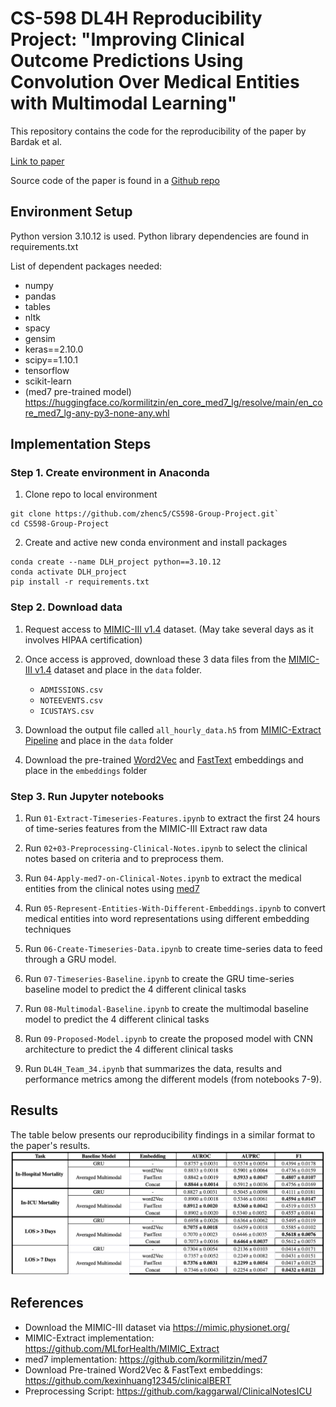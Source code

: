 # CS-598 DL4H Reproducibility Project: "Improving Clinical Outcome Predictions Using Convolution Over Medical Entities with Multimodal Learning"

This repository contains the code for the reproducibility of the paper by Bardak et al.

[Link to paper](https://arxiv.org/abs/2011.12349)

Source code of the paper is found in a [Github repo](https://github.com/tanlab/ConvolutionMedicalNer)

## Environment Setup

Python version 3.10.12 is used. Python library dependencies are found in requirements.txt

List of dependent packages needed:
  - numpy
  - pandas
  - tables
  - nltk
  - spacy
  - gensim
  - keras==2.10.0
  - scipy==1.10.1
  - tensorflow
  - scikit-learn
  - (med7 pre-trained model) https://huggingface.co/kormilitzin/en_core_med7_lg/resolve/main/en_core_med7_lg-any-py3-none-any.whl

## Implementation Steps

### Step 1. Create environment in Anaconda
    
1. Clone repo to local environment

```
git clone https://github.com/zhenc5/CS598-Group-Project.git`
cd CS598-Group-Project
```

2. Create and active new conda environment and install packages

```
conda create --name DLH_project python==3.10.12
conda activate DLH_project
pip install -r requirements.txt
```

### Step 2. Download data

1. Request access to [MIMIC-III v1.4](https://physionet.org/content/mimiciii/1.4/) dataset. (May take several days as it involves HIPAA certification)

2. Once access is approved, download these 3 data files from the [MIMIC-III v1.4](https://physionet.org/content/mimiciii/1.4/) dataset and place in the `data` folder.
    - `ADMISSIONS.csv`
    - `NOTEEVENTS.csv`
    - `ICUSTAYS.csv`

3. Download the output file called `all_hourly_data.h5` from [MIMIC-Extract Pipeline](https://github.com/MLforHealth/MIMIC_Extract) and place in the `data` folder

4. Download the pre-trained [Word2Vec](https://github.com/kexinhuang12345/clinicalBERT) and [FastText](https://drive.google.com/drive/folders/1bcR6ThMEPhguU9T4qPcPaZJ3GQzhLKlz?usp=sharing) embeddings and place in the `embeddings` folder

### Step 3. Run Jupyter notebooks

1. Run `01-Extract-Timeseries-Features.ipynb` to extract the first 24 hours of time-series features from the MIMIC-III Extract raw data

2. Run `02+03-Preprocessing-Clinical-Notes.ipynb` to select the clinical notes based on criteria and to preprocess them.

3. Run `04-Apply-med7-on-Clinical-Notes.ipynb` to extract the medical entities from the clinical notes using [med7](https://github.com/kormilitzin/med7)

4. Run `05-Represent-Entities-With-Different-Embeddings.ipynb` to convert medical entities into word representations using different embedding techniques

5. Run `06-Create-Timeseries-Data.ipynb` to create time-series data to feed through a GRU model.

6. Run `07-Timeseries-Baseline.ipynb` to create the GRU time-series baseline model to predict the 4 different clinical tasks

7. Run `08-Multimodal-Baseline.ipynb` to create the multimodal baseline model to predict the 4 different clinical tasks

8. Run `09-Proposed-Model.ipynb` to create the proposed model with CNN architecture to predict the 4 different clinical tasks

9. Run `DL4H_Team_34.ipynb` that summarizes the data, results and performance metrics among the different models (from notebooks 7-9).

## Results

The table below presents our reproducibility findings in a similar format to the paper's results.
![BaselineResults](https://github.com/zhenc5/CS598-Group-Project/blob/main/images/Baseline%20Result.png?raw=true)

## References
- Download the MIMIC-III dataset via https://mimic.physionet.org/
- MIMIC-Extract implementation: https://github.com/MLforHealth/MIMIC_Extract
- med7 implementation: https://github.com/kormilitzin/med7
- Download Pre-trained Word2Vec & FastText embeddings: https://github.com/kexinhuang12345/clinicalBERT
- Preprocessing Script: https://github.com/kaggarwal/ClinicalNotesICU

